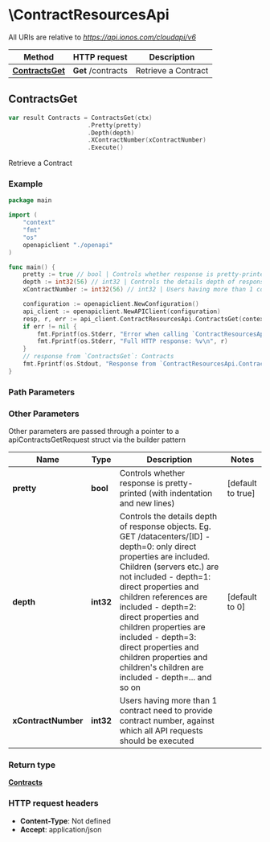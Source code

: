 # \ContractResourcesApi

All URIs are relative to *https://api.ionos.com/cloudapi/v6*

|Method | HTTP request | Description|
|------------- | ------------- | -------------|
|[**ContractsGet**](ContractResourcesApi.md#ContractsGet) | **Get** /contracts | Retrieve a Contract|



## ContractsGet

```go
var result Contracts = ContractsGet(ctx)
                      .Pretty(pretty)
                      .Depth(depth)
                      .XContractNumber(xContractNumber)
                      .Execute()
```

Retrieve a Contract



### Example

```go
package main

import (
    "context"
    "fmt"
    "os"
    openapiclient "./openapi"
)

func main() {
    pretty := true // bool | Controls whether response is pretty-printed (with indentation and new lines) (optional) (default to true)
    depth := int32(56) // int32 | Controls the details depth of response objects.  Eg. GET /datacenters/[ID]  - depth=0: only direct properties are included. Children (servers etc.) are not included  - depth=1: direct properties and children references are included  - depth=2: direct properties and children properties are included  - depth=3: direct properties and children properties and children's children are included  - depth=... and so on (optional) (default to 0)
    xContractNumber := int32(56) // int32 | Users having more than 1 contract need to provide contract number, against which all API requests should be executed (optional)

    configuration := openapiclient.NewConfiguration()
    api_client := openapiclient.NewAPIClient(configuration)
    resp, r, err := api_client.ContractResourcesApi.ContractsGet(context.Background()).Pretty(pretty).Depth(depth).XContractNumber(xContractNumber).Execute()
    if err != nil {
        fmt.Fprintf(os.Stderr, "Error when calling `ContractResourcesApi.ContractsGet``: %v\n", err)
        fmt.Fprintf(os.Stderr, "Full HTTP response: %v\n", r)
    }
    // response from `ContractsGet`: Contracts
    fmt.Fprintf(os.Stdout, "Response from `ContractResourcesApi.ContractsGet`: %v\n", resp)
}
```

### Path Parameters



### Other Parameters

Other parameters are passed through a pointer to a apiContractsGetRequest struct via the builder pattern


|Name | Type | Description  | Notes|
|------------- | ------------- | ------------- | -------------|
| **pretty** | **bool** | Controls whether response is pretty-printed (with indentation and new lines) | [default to true]|
| **depth** | **int32** | Controls the details depth of response objects.  Eg. GET /datacenters/[ID]  - depth&#x3D;0: only direct properties are included. Children (servers etc.) are not included  - depth&#x3D;1: direct properties and children references are included  - depth&#x3D;2: direct properties and children properties are included  - depth&#x3D;3: direct properties and children properties and children&#39;s children are included  - depth&#x3D;... and so on | [default to 0]|
| **xContractNumber** | **int32** | Users having more than 1 contract need to provide contract number, against which all API requests should be executed | |

### Return type

[**Contracts**](Contracts.md)

### HTTP request headers

- **Content-Type**: Not defined
- **Accept**: application/json


